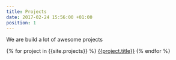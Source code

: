 ```yaml
---
title: Projects
date: 2017-02-24 15:56:00 +01:00
position: 1
---
```


We are build a lot of awesome projects


{% for project in {{site.projects}} %}
    <a href="{{project.url}}">{{project.title}}</a>
{% endfor %}
